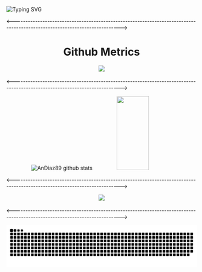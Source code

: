 
![Typing SVG](https://readme-typing-svg.herokuapp.com/?color=02D9F7FF&size=35&center=true&vCenter=true&width=1000&lines=👋👋👋;👋👋+👋👋;👋+👋;Welcome!)

<-------------------------------------------------------------------------------------------------------------------------->

<h1 align="center">Github Metrics </h1><p align="center">
<img width="725em" src="https://github-profile-summary-cards.vercel.app/api/cards/profile-details?username=AnDiaz89&theme=github_dark" />
</p>

<-------------------------------------------------------------------------------------------------------------------------->

<div align="center">  
  <img width="49%" height="195px" src="https://github-readme-stats.vercel.app/api?username=AnDiaz89&show_icons=true&count_private=true&hide_border=true&title_color=02D9F7FF&icon_color=02D9F7FF&text_color=c9d1d9&bg_color=0d1117" alt="AnDiaz89 github stats" /> 
  
  <img width="41%" height="195px" src="https://github-readme-stats.vercel.app/api/top-langs/?username=AnDiaz89&layout=compact&hide_border=true&title_color=02D9F7FF&text_color=02D9F7FF&bg_color=0d1117" />
</div> 

<-------------------------------------------------------------------------------------------------------------------------->
<p align="center">
  <img src="https://github-readme-streak-stats.herokuapp.com?user=AnDiaz89&theme=tokyonight_duo&hide_border=true" />
</p>

<-------------------------------------------------------------------------------------------------------------------------->

![](https://github.com/Platane/snk/raw/output/github-contribution-grid-snake.svg)


